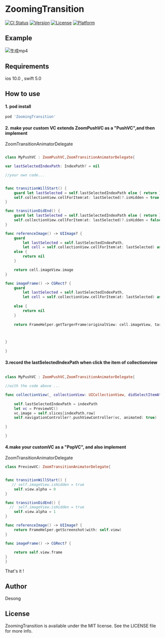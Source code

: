 # ZoomingTransition

[![CI Status](https://img.shields.io/travis/lnpjjds@gmail.com/ZoomingTransition.svg?style=flat)](https://travis-ci.org/lnpjjds@gmail.com/ZoomingTransition)
[![Version](https://img.shields.io/cocoapods/v/ZoomingTransition.svg?style=flat)](https://cocoapods.org/pods/ZoomingTransition)
[![License](https://img.shields.io/cocoapods/l/ZoomingTransition.svg?style=flat)](https://cocoapods.org/pods/ZoomingTransition)
[![Platform](https://img.shields.io/cocoapods/p/ZoomingTransition.svg?style=flat)](https://cocoapods.org/pods/ZoomingTransition)

## Example

![生成mp4](https://github.com/moo611/OpenCamera/blob/master/images/tu3.gif "生成mp4")

## Requirements
ios 10.0  , swift 5.0
## How to use

#### 1. pod install
```ruby
pod 'ZoomingTransition'
```
#### 2. make your custom VC extends ZoomPushVC as a "PushVC",and then implement 
ZoomTransitionAnimatorDelegate
```swift

class MyPushVC : ZoomPushVC,ZoomTransitionAnimatorDelegate{

var lastSelectedIndexPath: IndexPath? = nil

//your own code...


func transitionWillStart() {
    guard let lastSelected = self.lastSelectedIndexPath else { return }
    self.collectionView.cellForItem(at: lastSelected)?.isHidden = true
}

func transitionDidEnd() {
    guard let lastSelected = self.lastSelectedIndexPath else { return }
    self.collectionView.cellForItem(at: lastSelected)?.isHidden = false
}

func referenceImage() -> UIImage? {
    guard
        let lastSelected = self.lastSelectedIndexPath,
        let cell = self.collectionView.cellForItem(at: lastSelected) as? CustomCell
    else {
        return nil
    }

    return cell.imageView.image
}

func imageFrame() -> CGRect? {
    guard
        let lastSelected = self.lastSelectedIndexPath,
        let cell = self.collectionView.cellForItem(at: lastSelected) as? CustomCell
    
    else {
        return nil
    }
    
    return FrameHelper.getTargerFrame(originalView: cell.imageView, targetView: self.view)



}
     
}

```
#### 3.record the lastSelectedIndexPath when click the item of collectionview

```swift

class MyPushVC : ZoomPushVC,ZoomTransitionAnimatorDelegate{

//with the code above ...

func collectionView(_ collectionView: UICollectionView, didSelectItemAt indexPath: IndexPath) {
    
    self.lastSelectedIndexPath = indexPath
    let vc = PreviewVC()
    vc.image = self.slices[indexPath.row]
    self.navigationController?.pushViewController(vc, animated: true)
    
}

}

```
#### 4.make your customVC as a "PopVC", and also implement 
ZoomTransitionAnimatorDelegate

```swift
class PreviewVC: ZoomTransitionAnimatorDelegate{


func transitionWillStart() {
   // self.imageView.isHidden = true
    self.view.alpha = 0
}

func transitionDidEnd() {
  //  self.imageView.isHidden = true
    self.view.alpha = 1
}

func referenceImage() -> UIImage? {
    return FrameHelper.getScreenshot(with: self.view)
}

func imageFrame() -> CGRect? {
   
    return self.view.frame
}
}

```

That's it !  
## Author

Desong

## License

ZoomingTransition is available under the MIT license. See the LICENSE file for more info.
